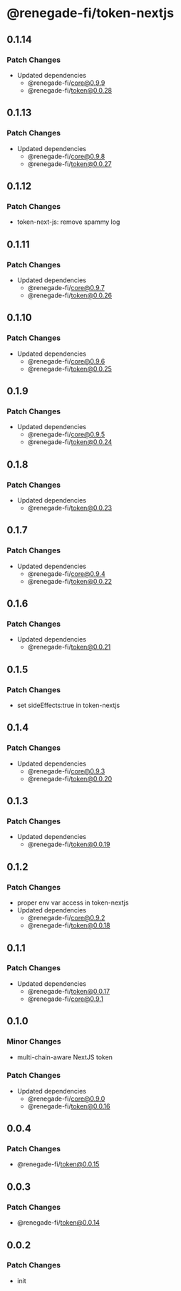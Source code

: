 # @renegade-fi/token-nextjs

## 0.1.14

### Patch Changes

- Updated dependencies
  - @renegade-fi/core@0.9.9
  - @renegade-fi/token@0.0.28

## 0.1.13

### Patch Changes

- Updated dependencies
  - @renegade-fi/core@0.9.8
  - @renegade-fi/token@0.0.27

## 0.1.12

### Patch Changes

- token-next-js: remove spammy log

## 0.1.11

### Patch Changes

- Updated dependencies
  - @renegade-fi/core@0.9.7
  - @renegade-fi/token@0.0.26

## 0.1.10

### Patch Changes

- Updated dependencies
  - @renegade-fi/core@0.9.6
  - @renegade-fi/token@0.0.25

## 0.1.9

### Patch Changes

- Updated dependencies
  - @renegade-fi/core@0.9.5
  - @renegade-fi/token@0.0.24

## 0.1.8

### Patch Changes

- Updated dependencies
  - @renegade-fi/token@0.0.23

## 0.1.7

### Patch Changes

- Updated dependencies
  - @renegade-fi/core@0.9.4
  - @renegade-fi/token@0.0.22

## 0.1.6

### Patch Changes

- Updated dependencies
  - @renegade-fi/token@0.0.21

## 0.1.5

### Patch Changes

- set sideEffects:true in token-nextjs

## 0.1.4

### Patch Changes

- Updated dependencies
  - @renegade-fi/core@0.9.3
  - @renegade-fi/token@0.0.20

## 0.1.3

### Patch Changes

- Updated dependencies
  - @renegade-fi/token@0.0.19

## 0.1.2

### Patch Changes

- proper env var access in token-nextjs
- Updated dependencies
  - @renegade-fi/core@0.9.2
  - @renegade-fi/token@0.0.18

## 0.1.1

### Patch Changes

- Updated dependencies
  - @renegade-fi/token@0.0.17
  - @renegade-fi/core@0.9.1

## 0.1.0

### Minor Changes

- multi-chain-aware NextJS token

### Patch Changes

- Updated dependencies
  - @renegade-fi/core@0.9.0
  - @renegade-fi/token@0.0.16

## 0.0.4

### Patch Changes

- @renegade-fi/token@0.0.15

## 0.0.3

### Patch Changes

- @renegade-fi/token@0.0.14

## 0.0.2

### Patch Changes

- init
